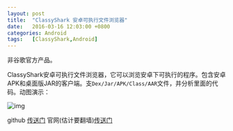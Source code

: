 ```yaml
---
layout: post
title:  "ClassyShark 安卓可执行文件浏览器"
date:   2016-03-16 12:03:00 +0800
categories: Android
tags:	[ClassyShark,Android]
---
```

<!--2016-03-16-ClassyShark 安卓可执行文件浏览器-->

非谷歌官方产品。

ClassyShark安卓可执行文件浏览器，它可以浏览安卓下可执行的程序。包含安卓APK和桌面版JAR的客户端。支`Dex/Jar/APK/Class/AAR`文件，并分析里面的代码。动图演示：

![img](/asset/dbe41458101438.gif)


github [传送门](https://github.com/google/android-classyshark)   官网(估计要翻墙)[传送门](http://www.classyshark.com/)
